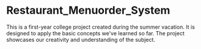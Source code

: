 # Restaurant_Menuorder_System
This is a first-year college project created during the summer vacation. It is designed to apply the basic concepts we've learned so far. The project showcases our creativity and understanding of the subject.
